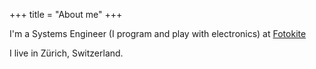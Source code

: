 +++
title = "About me"
+++

I'm a Systems Engineer (I program and play with electronics) at [Fotokite](https://www.fotokite.com)

I live in Zürich, Switzerland.

